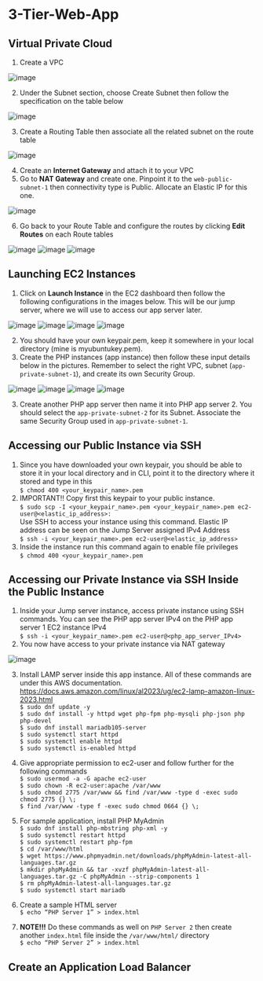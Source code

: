 # 3-Tier-Web-App

## Virtual Private Cloud
1. Create a VPC

![image](https://github.com/didin012/Three-Tier-Web-App-Architecture/assets/104528282/dfc86661-fb1d-4220-9b95-8a35a39014a5)

2.	Under the Subnet section, choose Create Subnet then follow the specification on the table below

![image](https://github.com/didin012/Three-Tier-Web-App-Architecture/assets/104528282/3a872802-d36d-4100-839c-9ad10ec9c5ff)

3.	Create a Routing Table then associate all the related subnet on the route table

![image](https://github.com/didin012/Three-Tier-Web-App-Architecture/assets/104528282/daa3fe78-5e8f-4e1a-9f5c-d5557dbb301a)

4.	Create an **Internet Gateway** and attach it to your VPC
5.	Go to **NAT Gateway** and create one. Pinpoint it to the ```web-public-subnet-1``` then connectivity type is Public. Allocate an Elastic IP for this one. 

![image](https://github.com/didin012/Three-Tier-Web-App-Architecture/assets/104528282/c77dd6a7-76ae-4a5c-8fb8-3cc797a7b321)

6.	Go back to your Route Table and configure the routes by clicking **Edit Routes** on each Route tables

![image](https://github.com/didin012/Three-Tier-Web-App-Architecture/assets/104528282/a249221f-5235-450e-a34f-25c791ec1b2e)
![image](https://github.com/didin012/Three-Tier-Web-App-Architecture/assets/104528282/f959bd8c-2f22-4cb1-8e18-a063895348bb)
![image](https://github.com/didin012/Three-Tier-Web-App-Architecture/assets/104528282/ca42746c-37d0-4291-96eb-427a7fbcdca1)

## Launching EC2 Instances
1.	Click on **Launch Instance** in the EC2 dashboard then follow the following configurations in the images below. This will be our jump server, where we will use to access our app server later.

![image](https://github.com/didin012/Three-Tier-Web-App-Architecture/assets/104528282/752acae2-ee59-4d3d-ad50-971206cdfbed)
![image](https://github.com/didin012/Three-Tier-Web-App-Architecture/assets/104528282/6417f2b1-8202-410d-9d4c-442a4c2ce318)
![image](https://github.com/didin012/Three-Tier-Web-App-Architecture/assets/104528282/110a31a1-9574-4bea-8022-d5c790f32dc3)
![image](https://github.com/didin012/Three-Tier-Web-App-Architecture/assets/104528282/297b7e7c-7c3b-4a9f-be5a-89671894c8d7)

2. You should have your own keypair.pem, keep it somewhere in your local directory (mine is myubuntukey.pem).
3. Create the PHP instances (app instance) then follow these input details below in the pictures. Remember to select the right VPC, subnet (```app-private-subnet-1```), and create its own Security Group.

![image](https://github.com/didin012/Three-Tier-Web-App-Architecture/assets/104528282/d7d82431-a1ab-4d07-85e5-5cee1c051ca9)
![image](https://github.com/didin012/Three-Tier-Web-App-Architecture/assets/104528282/36ec5b6b-35af-4e05-891c-8e4439cf0069)
![image](https://github.com/didin012/Three-Tier-Web-App-Architecture/assets/104528282/8f37f93a-c9b2-4af6-955b-814969ea2fda)
![image](https://github.com/didin012/Three-Tier-Web-App-Architecture/assets/104528282/3928475f-7d54-40c9-b54b-b9734f88bfa5)

3.	Create another PHP app server then name it into PHP app server 2. You should select the ```app-private-subnet-2``` for its Subnet. Associate the same Security Group used in ```app-private-subnet-1```.

 ## Accessing our Public Instance via SSH

1. Since you have downloaded your own keypair, you should be able to store it in your local directory and in CLI, point it to the directory where it stored and type in this<br>
```$ chmod 400 <your_keypair_name>.pem```<br>
2. IMPORTANT!! Copy first this keypair to your public instance. <br>
```$ sudo scp -I <your_keypair_name>.pem <your_keypair_name>.pem ec2-user@<elastic_ip_address>:``` <br>
   Use SSH to access your instance using this command. Elastic IP address can be seen on the Jump Server assigned IPv4 Address<br>
```$ ssh -i <your_keypair_name>.pem ec2-user@<elastic_ip_address>```<br>
4.	Inside the instance run this command again to enable file privileges<br>
```$ chmod 400 <your_keypair_name>.pem```

## Accessing our Private Instance via SSH Inside the Public Instance

1.	Inside your Jump server instance, access private instance using SSH commands. You can see the PHP app server IPv4 on the PHP app server 1 EC2 instance IPv4<br>
```$ ssh -i <your_keypair_name>.pem ec2-user@<php_app_server_IPv4>```<br>
2.	You now have access to your private instance via NAT gateway

![image](https://github.com/didin012/Three-Tier-Web-App-Architecture/assets/104528282/659d301b-b50e-448f-ad39-79da0dc07630)

3.	Install LAMP server inside this app instance. All of these commands are under this AWS documentation. https://docs.aws.amazon.com/linux/al2023/ug/ec2-lamp-amazon-linux-2023.html<br>
```$ sudo dnf update -y```<br>
```$ sudo dnf install -y httpd wget php-fpm php-mysqli php-json php php-devel```<br>
```$ sudo dnf install mariadb105-server```<br>
```$ sudo systemctl start httpd```<br>
```$ sudo systemctl enable httpd```<br>
```$ sudo systemctl is-enabled httpd```<br>

4.	Give appropriate permission to ec2-user and follow further for the following commands<br>
```$ sudo usermod -a -G apache ec2-user```<br>
```$ sudo chown -R ec2-user:apache /var/www```<br>
```$ sudo chmod 2775 /var/www && find /var/www -type d -exec sudo chmod 2775 {} \;```<br>
```$ find /var/www -type f -exec sudo chmod 0664 {} \;```<br>

5.	For sample application, install PHP MyAdmin<br>
```$ sudo dnf install php-mbstring php-xml -y```<br>
```$ sudo systemctl restart httpd```<br>
```$ sudo systemctl restart php-fpm```<br>
```$ cd /var/www/html```<br>
```$ wget https://www.phpmyadmin.net/downloads/phpMyAdmin-latest-all-languages.tar.gz```<br>
```$ mkdir phpMyAdmin && tar -xvzf phpMyAdmin-latest-all-languages.tar.gz -C phpMyAdmin --strip-components 1```<br>
```$ rm phpMyAdmin-latest-all-languages.tar.gz```<br>
```$ sudo systemctl start mariadb```<br>
6. Create a sample HTML server<br>
```$ echo “PHP Server 1” > index.html```<br>
7.	**NOTE!!!** Do these commands as well on ```PHP Server 2``` then create another ```index.html``` file inside the ```/var/www/html/``` directory<br>
```$ echo “PHP Server 2” > index.html```

## Create an Application Load Balancer






